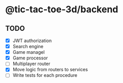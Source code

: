 # @tic-tac-toe-3d/backend

## TODO

- [x] JWT authorization
- [x] Search engine
- [x] Game managel
- [x] Game processor
- [ ] Multiplayer router
- [x] Move logic from routers to services
- [ ] Write tests for each procedure
